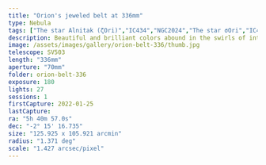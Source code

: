 ```yaml
---
title: "Orion's jeweled belt at 336mm"
type: Nebula
tags: ["The star Alnitak (ζOri)","IC434","NGC2024","The star σOri","IC431","IC432","NGC2023","IC435","Flame Nebula","Orion B", "Horsehead Nebula"]
description: Beautiful and brilliant colors abound in the swirls of intergalactic dust lit by stellar jewels in the region of constellation Orion's belt.
image: /assets/images/gallery/orion-belt-336/thumb.jpg
telescope: SV503
length: "336mm"
aperture: "70mm"
folder: orion-belt-336
exposure: 180
lights: 27
sessions: 1
firstCapture: 2022-01-25 
lastCapture:
ra: "5h 40m 57.0s"
dec: "-2° 15' 16.735"
size: "125.925 x 105.921 arcmin"
radius: "1.371 deg"
scale: "1.427 arcsec/pixel"
---
```

